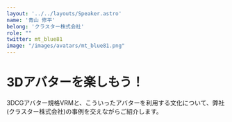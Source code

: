 ```yaml
---
layout: '../../layouts/Speaker.astro'
name: '青山 修平'
belong: 'クラスター株式会社'
role: ""
twitter: mt_blue81
image: "/images/avatars/mt_blue81.png"
---
```


# 3Dアバターを楽しもう！

3DCGアバター規格VRMと、こういったアバターを利用する文化について、弊社(クラスター株式会社)の事例を交えながらご紹介します。
